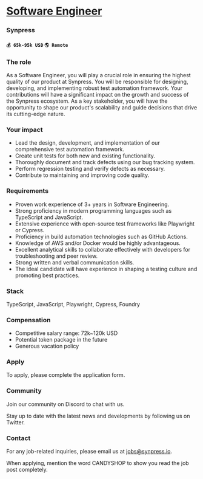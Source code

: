 # [Software Engineer](https://www.remotewlb.com/apply/software-engineer-38546)  
### Synpress  
#### `💰 65k-95k USD` `🌎 Remote`  

### The role

As a Software Engineer, you will play a crucial role in ensuring the highest quality of our product at Synpress. You will be responsible for designing, developing, and implementing robust test automation framework. Your contributions will have a significant impact on the growth and success of the Synpress ecosystem. As a key stakeholder, you will have the opportunity to shape our product's scalability and guide decisions that drive its cutting-edge nature.

### Your impact

  * Lead the design, development, and implementation of our comprehensive test automation framework.
  * Create unit tests for both new and existing functionality.
  * Thoroughly document and track defects using our bug tracking system.
  * Perform regression testing and verify defects as necessary.
  * Contribute to maintaining and improving code quality.

### Requirements

  * Proven work experience of 3+ years in Software Engineering.
  * Strong proficiency in modern programming languages such as TypeScript and JavaScript.
  * Extensive experience with open-source test frameworks like Playwright or Cypress.
  * Proficiency in build automation technologies such as GitHub Actions.
  * Knowledge of AWS and/or Docker would be highly advantageous.
  * Excellent analytical skills to collaborate effectively with developers for troubleshooting and peer review.
  * Strong written and verbal communication skills.
  * The ideal candidate will have experience in shaping a testing culture and promoting best practices.

### Stack

TypeScript, JavaScript, Playwright, Cypress, Foundry

### Compensation

  * Competitive salary range: 72k~120k USD
  * Potential token package in the future
  * Generous vacation policy

### Apply

To apply, please complete the application form.

### Community

Join our community on Discord to chat with us.

Stay up to date with the latest news and developments by following us on Twitter.

### Contact

For any job-related inquiries, please email us at jobs@synpress.io.

When applying, mention the word CANDYSHOP to show you read the job post completely.

